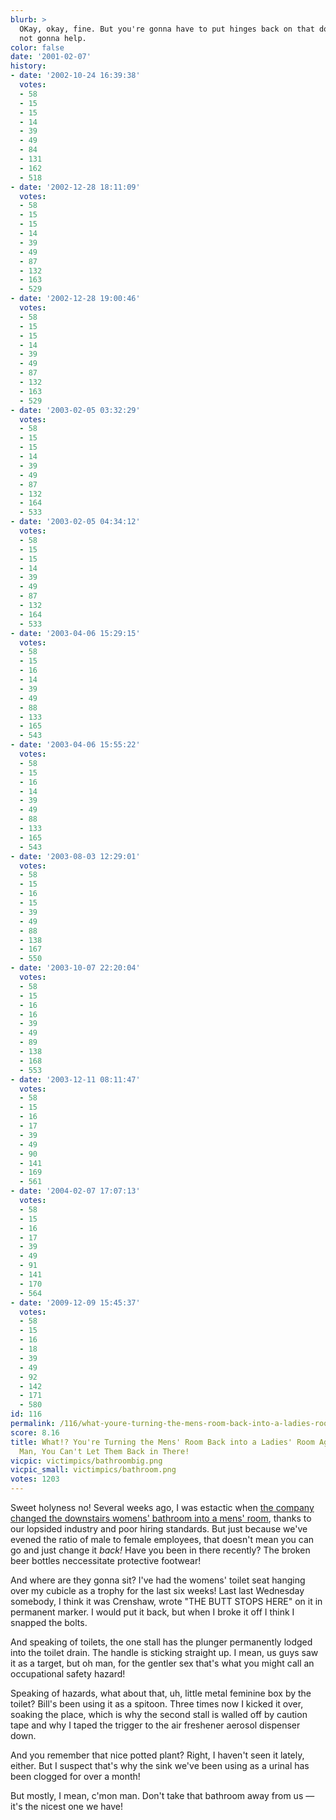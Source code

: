 ```yaml
---
blurb: >
  OKay, okay, fine. But you're gonna have to put hinges back on that door, and I'm
  not gonna help.
color: false
date: '2001-02-07'
history:
- date: '2002-10-24 16:39:38'
  votes:
  - 58
  - 15
  - 15
  - 14
  - 39
  - 49
  - 84
  - 131
  - 162
  - 518
- date: '2002-12-28 18:11:09'
  votes:
  - 58
  - 15
  - 15
  - 14
  - 39
  - 49
  - 87
  - 132
  - 163
  - 529
- date: '2002-12-28 19:00:46'
  votes:
  - 58
  - 15
  - 15
  - 14
  - 39
  - 49
  - 87
  - 132
  - 163
  - 529
- date: '2003-02-05 03:32:29'
  votes:
  - 58
  - 15
  - 15
  - 14
  - 39
  - 49
  - 87
  - 132
  - 164
  - 533
- date: '2003-02-05 04:34:12'
  votes:
  - 58
  - 15
  - 15
  - 14
  - 39
  - 49
  - 87
  - 132
  - 164
  - 533
- date: '2003-04-06 15:29:15'
  votes:
  - 58
  - 15
  - 16
  - 14
  - 39
  - 49
  - 88
  - 133
  - 165
  - 543
- date: '2003-04-06 15:55:22'
  votes:
  - 58
  - 15
  - 16
  - 14
  - 39
  - 49
  - 88
  - 133
  - 165
  - 543
- date: '2003-08-03 12:29:01'
  votes:
  - 58
  - 15
  - 16
  - 15
  - 39
  - 49
  - 88
  - 138
  - 167
  - 550
- date: '2003-10-07 22:20:04'
  votes:
  - 58
  - 15
  - 16
  - 16
  - 39
  - 49
  - 89
  - 138
  - 168
  - 553
- date: '2003-12-11 08:11:47'
  votes:
  - 58
  - 15
  - 16
  - 17
  - 39
  - 49
  - 90
  - 141
  - 169
  - 561
- date: '2004-02-07 17:07:13'
  votes:
  - 58
  - 15
  - 16
  - 17
  - 39
  - 49
  - 91
  - 141
  - 170
  - 564
- date: '2009-12-09 15:45:37'
  votes:
  - 58
  - 15
  - 16
  - 18
  - 39
  - 49
  - 92
  - 142
  - 171
  - 580
id: 116
permalink: /116/what-youre-turning-the-mens-room-back-into-a-ladies-room-again-good-god-man-you-cant-let-them-back-in-there/
score: 8.16
title: What!? You're Turning the Mens' Room Back into a Ladies' Room Again? Good God
  Man, You Can't Let Them Back in There!
vicpic: victimpics/bathroombig.png
vicpic_small: victimpics/bathroom.png
votes: 1203
---
```


Sweet holyness no! Several weeks ago, I was estactic when [the company
changed the downstairs womens' bathroom into a mens'
room](@/victim/51.md), thanks to our lopsided industry and poor
hiring standards. But just because we've evened the ratio of male to
female employees, that doesn't mean you can go and just change it
*back!* Have you been in there recently? The broken beer bottles
neccessitate protective footwear!

And where are they gonna sit? I've had the womens' toilet seat hanging
over my cubicle as a trophy for the last six weeks! Last last Wednesday
somebody, I think it was Crenshaw, wrote "THE BUTT STOPS HERE" on it in
permanent marker. I would put it back, but when I broke it off I think I
snapped the bolts.

And speaking of toilets, the one stall has the plunger permanently
lodged into the toilet drain. The handle is sticking straight up. I
mean, us guys saw it as a target, but oh man, for the gentler sex that's
what you might call an occupational safety hazard!

Speaking of hazards, what about that, uh, little metal feminine box by
the toilet? Bill's been using it as a spitoon. Three times now I kicked
it over, soaking the place, which is why the second stall is walled off
by caution tape and why I taped the trigger to the air freshener aerosol
dispenser down.

And you remember that nice potted plant? Right, I haven't seen it
lately, either. But I suspect that's why the sink we've been using as a
urinal has been clogged for over a month!

But mostly, I mean, c'mon man. Don't take that bathroom away from us —
it's the nicest one we have!